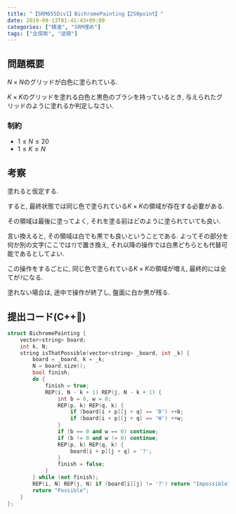 ```yaml
---
title: "【SRM655Div1】BichromePainting【250point】"
date: 2019-09-13T01:41:43+09:00
categories: ["精進", "SRM埋め"]
tags: ["全探索", "逆順"]
---
```


## 問題概要

$N \times N$のグリッドが白色に塗られている.

$K \times K$のグリッドを塗れる白色と黒色のブラシを持っているとき, 与えられたグリッドのように塗れるか判定しなさい.

### 制約

- $1 \leq N \leq 20$
- $1 \leq K \leq N$

## 考察

塗れると仮定する.

すると, 最終状態では同じ色で塗られている$K \times K$の領域が存在する必要がある.

その領域は最後に塗ってよく, それを塗る前はどのように塗られていても良い.

言い換えると, その領域は白でも黒でも良いということである. よってその部分を何か別の文字(ここでは`?`)で置き換え, それ以降の操作では白黒どちらとも代替可能であるとしてよい.

この操作をするごとに, 同じ色で塗られている$K \times K$の領域が増え, 最終的には全てが`?`になる.

塗れない場合は, 途中で操作が終了し, 盤面に白か黒が残る.

## 提出コード(C++:high_brightness:)

```cpp
struct BichromePainting {
    vector<string> board;
    int k, N;
    string isThatPossible(vector<string> _board, int _k) {
        board = _board, k = _k;
        N = board.size();
        bool finish;
        do {
            finish = true;
            REP(i, N - k + 1) REP(j, N - k + 1) {
                int b = 0, w = 0;
                REP(p, k) REP(q, k) {
                    if (board[i + p][j + q] == 'B') ++b;
                    if (board[i + p][j + q] == 'W') ++w;
                }
                if (b == 0 and w == 0) continue;
                if (b != 0 and w != 0) continue;
                REP(p, k) REP(q, k) {
                    board[i + p][j + q] = '?';
                }
                finish = false;
            }
        } while (not finish);
        REP(i, N) REP(j, N) if (board[i][j] != '?') return "Impossible";
        return "Possible";
    }
};
```
